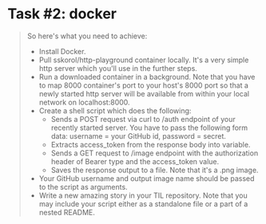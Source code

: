 # Task #2: docker

> So here's what you need to achieve:
> - Install Docker.
> - Pull sskorol/http-playground container locally. It's a very simple http server which you'll use in the further steps.
> - Run a downloaded container in a background. Note that you have to map 8000 container's port to your host's 8000 port 
>   so that a newly started http server will be available from within your local network on localhost:8000.
> - Create a shell script which does the following:
>   - Sends a POST request via curl to /auth endpoint of your recently started server. You have to pass the following form 
>     data: username = your GitHub id, password = secret.
>   - Extracts access_token from the response body into variable.
>   - Sends a GET request to /image endpoint with the authorization header of Bearer type and the access_token value.
>   - Saves the response output to a file. Note that it's a .png image.
> - Your GitHub username and output image name should be passed to the script as arguments.
> - Write a new amazing story in your TIL repository. Note that you may include your script either as a standalone file 
>   or a part of a nested README.